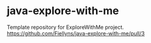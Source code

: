 # java-explore-with-me
Template repository for ExploreWithMe project.
https://github.com/Fiellyns/java-explore-with-me/pull/3